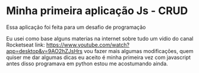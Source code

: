 # Minha primeira aplicação Js - CRUD

Essa aplicação foi feita para um desafio de programação 

Eu usei como base alguns materias na internet sobre tudo um vidio do canal Rocketseat link: https://www.youtube.com/watch?app=desktop&v=9AO2hZJsHrs vou fazer mais algumas modificações, quem quiser me dar algumas dicas eu aceito é minha primeira vez com javascript antes disso programava em python estou me acostumando ainda. 